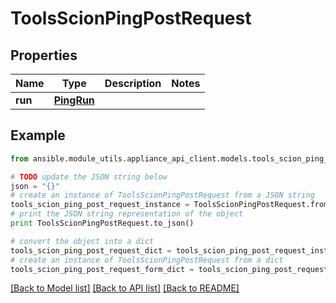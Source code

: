 # ToolsScionPingPostRequest


## Properties
Name | Type | Description | Notes
------------ | ------------- | ------------- | -------------
**run** | [**PingRun**](PingRun.md) |  | 

## Example

```python
from ansible.module_utils.appliance_api_client.models.tools_scion_ping_post_request import ToolsScionPingPostRequest

# TODO update the JSON string below
json = "{}"
# create an instance of ToolsScionPingPostRequest from a JSON string
tools_scion_ping_post_request_instance = ToolsScionPingPostRequest.from_json(json)
# print the JSON string representation of the object
print ToolsScionPingPostRequest.to_json()

# convert the object into a dict
tools_scion_ping_post_request_dict = tools_scion_ping_post_request_instance.to_dict()
# create an instance of ToolsScionPingPostRequest from a dict
tools_scion_ping_post_request_form_dict = tools_scion_ping_post_request.from_dict(tools_scion_ping_post_request_dict)
```
[[Back to Model list]](../README.md#documentation-for-models) [[Back to API list]](../README.md#documentation-for-api-endpoints) [[Back to README]](../README.md)


